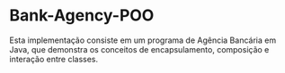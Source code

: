 # Bank-Agency-POO
Esta implementação consiste em um programa de Agência Bancária em Java, que demonstra os conceitos de encapsulamento, composição e interação entre classes.
